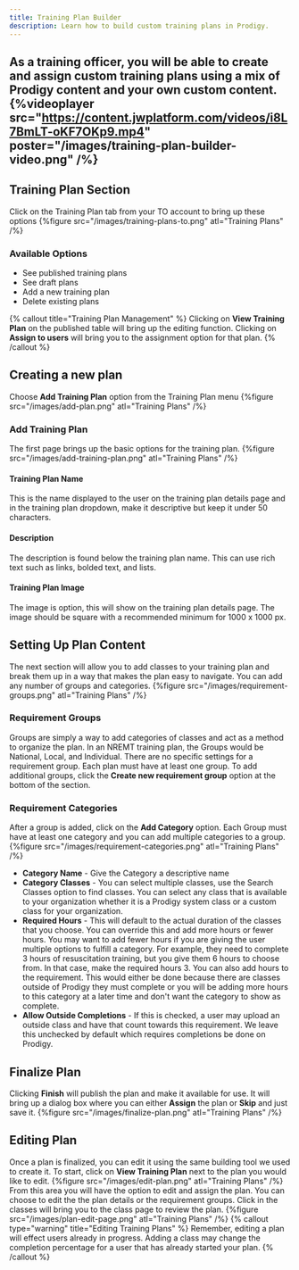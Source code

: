 ```yaml
---
title: Training Plan Builder
description: Learn how to build custom training plans in Prodigy.
---
```


As a training officer, you will be able to create and assign custom training plans using a mix of Prodigy content and your own custom content.
{%videoplayer src="https://content.jwplatform.com/videos/i8L7BmLT-oKF7OKp9.mp4" poster="/images/training-plan-builder-video.png" /%}
---

## Training Plan Section
Click on the Training Plan tab from your TO account to bring up these options
{%figure src="/images/training-plans-to.png" atl="Training Plans" /%}
### Available Options
* See published training plans
* See draft plans
* Add a new training plan
* Delete existing plans

{% callout title="Training Plan Management" %}
Clicking on **View Training Plan** on the published table will bring up the editing function. Clicking on **Assign to users** will bring you to the assignment option for that plan.
{% /callout %}

## Creating a new plan
Choose **Add Training Plan** option from the Training Plan menu
{%figure src="/images/add-plan.png" atl="Training Plans" /%}
### Add Training Plan
The first page brings up the basic options for the training plan.
{%figure src="/images/add-training-plan.png" atl="Training Plans" /%}
#### Training Plan Name
This is the name displayed to the user on the training plan details page and in the training plan dropdown, make it descriptive but keep it under 50 characters. 
#### Description
The description is found below the training plan name. This can use rich text such as links, bolded text, and lists.
#### Training Plan Image
The image is option, this will show on the training plan details page. The image should be square with a recommended minimum for 1000 x 1000 px.
## Setting Up Plan Content
The next section will allow you to add classes to your training plan and break them up in a way that makes the plan easy to navigate. You can add any number of groups and categories.
{%figure src="/images/requirement-groups.png" atl="Training Plans" /%}
### Requirement Groups
Groups are simply a way to add categories of classes and act as a method to organize the plan. In an NREMT training plan, the Groups would be National, Local, and Individual. There are no specific settings for a requirement group. Each plan must have at least one group. To add additional groups, click the **Create new requirement group** option at the bottom of the section.
### Requirement Categories
After a group is added, click on the **Add Category** option. Each Group must have at least one category and you can add multiple categories to a group.
{%figure src="/images/requirement-categories.png" atl="Training Plans" /%}
- **Category Name** - Give the Category a descriptive name
- **Category Classes** - You can select multiple classes, use the Search Classes option to find classes. You can select any class that is available to your organization whether it is a Prodigy system class or a custom class for your organization.
- **Required Hours** - This will default to the actual duration of the classes that you choose. You can override this and add more hours or fewer hours. You may want to add fewer hours if you are giving the user multiple options to fulfill a category. For example, they need to complete 3 hours of resuscitation training, but you give them 6 hours to choose from. In that case, make the required hours 3. You can also add hours to the requirement. This would either be done because there are classes outside of Prodigy they must complete or you will be adding more hours to this category at a later time and don't want the category to show as complete.
- **Allow Outside Completions** - If this is checked, a user may upload an outside class and have that count towards this requirement. We leave this unchecked by default which requires completions be done on Prodigy.
## Finalize Plan
Clicking **Finish** will publish the plan and make it available for use. It will bring up a dialog box where you can either **Assign** the plan or **Skip** and just save it.
{%figure src="/images/finalize-plan.png" atl="Training Plans" /%}
## Editing Plan
Once a plan is finalized, you can edit it using the same building tool we used to create it. To start, click on **View Training Plan** next to the plan you would like to edit.
{%figure src="/images/edit-plan.png" atl="Training Plans" /%}
From this area you will have the option to edit and assign the plan. You can choose to edit the the plan details or the requirement groups. Click in the classes will bring you to the class page to review the plan. 
{%figure src="/images/plan-edit-page.png" atl="Training Plans" /%}
{% callout type="warning" title="Editing Training Plans" %}
Remember, editing a plan will effect users already in progress. Adding a class may change the completion percentage for a user that has already started your plan.
{% /callout %}